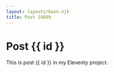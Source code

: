 ```yaml
---
layout: layouts/base.njk
title: Post 14089
---
```


# Post {{ id }}

This is post {{ id }} in my Eleventy project.

